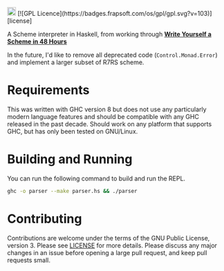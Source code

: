 <a href='https://www.recurse.com' title='Made with love at the Recurse Center'>
<img src='https://cloud.githubusercontent.com/assets/2883345/11325206/336ea5f4-9150-11e5-9e90-d86ad31993d8.png' height='20px'/></a>
[![GPL Licence](https://badges.frapsoft.com/os/gpl/gpl.svg?v=103)][license]

A Scheme interpreter in Haskell, from working through [**Write Yourself a Scheme in 48 Hours**][wyas]

[wyas]: https://en.wikibooks.org/wiki/Write_Yourself_a_Scheme_in_48_Hours

In the future, I'd like to remove all deprecated code (`Control.Monad.Error`)
and implement a larger subset of R7RS scheme.

# Requirements
This was written with GHC version 8 but does not use any particularly modern
language features and should be compatible with any GHC released in the past
decade. Should work on any platform that supports GHC, but has only been tested
on GNU/Linux.

# Building and Running
You can run the following command to build and run the REPL.

```bash
ghc -o parser --make parser.hs && ./parser
```

# Contributing
Contributions are welcome under the terms of the GNU Public License, version 3.
Please see [LICENSE][license] for more details. Please discuss any major
changes in an issue before opening a large pull request, and keep pull requests
small.

[license]: https://github.com/munyari/scheme-hs/blob/master/LICENSE
